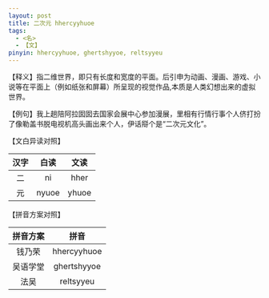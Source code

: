 ```yaml
---
layout: post
title: 二次元 hhercyyhuoe
tags:
  - <名>
  - 【文】
pinyin: hhercyyhuoe, ghertshyyoe, reltsyyeu
---
```


【释义】指二维世界，即只有长度和宽度的平面。后引申为动画、漫画、游戏、小说等在平面上（例如纸张和屏幕）所呈现的视觉作品,本质是人类幻想出来的虚拟世界。                                

【例句】我上趟陪阿拉囡囡去国家会展中心参加漫展，里相有行情行事个人侪打扮了像勒盖书脱电视机高头画出来个人，伊话搿个是“二次元文化”。                         

【文白异读对照】                

| 汉字 | 白读 | 文读 |        
| :---: | :---: | :---: |           
| 二 | ni | hher |        
| 元 | nyuoe | yhuoe |        

【拼音方案对照】          

| 拼音方案 | 拼音 |             
| :---: | :---: |                 
| 钱乃荣 | hhercyyhuoe |                 
| 吴语学堂 | ghertshyyoe |                 
| 法吴 | reltsyyeu |                 
